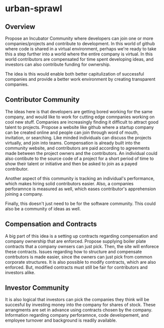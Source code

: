 # urban-sprawl

## Overview
Propose an Incubator Community where developers can join one or more companies/projects and contribute to development. In this world of github where code is shared in a virtual environment, perhaps we're ready to take this a step further into a world where the entire company is virtual. In this world contributors are compensated for time spent developing ideas, and investors can also contribute funding for ownership.

The idea is this would enable both better capitulization of successful companies and provide a better work environment by creating transparent companies. 

## Contributor Community
The ideas here is that developers are getting bored working for the same company, and would like to work for cutting edge comnpanies working on cool new stuff. Companies are increasingly finding it difficult to attract good talent to projects. Propose a website like github where a startup company can be created online and people can join through word of mouth, invitation, or searching. Like minded individuals can discuss the projects virtually, and join into teams. Compensation is already built into the community website, and contributors are paid according to agreements made between the project owners and the contributors. An individual could also contibute to the source code of a project for a short period of time to show their talent or initiative and then be asked to join as a payed contributor.

Another aspect of this community is tracking an individual's performance, which makes hiring solid contributors easier. Also, a companies perforamnce is measured as well, which eases contributor's apprehension joining a company.

Finally, this doesn't just need to be for the software community. This could also be a community of ideas as well.

## Compensation and Contracts
A big part of this idea is a setting up contracts regarding compensation and company ownership that are enforced. Propose supplying boiler plate contracts that a company ownsers can just pick. Then, the site will enforece these contracts. Issues regarding how to structure and compensate contrbutors is made easier, since the owners can just pick from common corporate structures. It is also possible to modify contracts, which are also enforced. But, modified contracts must still be fair for contributors and investors alike.

## Investor Community
It is also logical that investors can pick the companies they think will be succesful by investing money into the company for shares of stock. These arrangments are set in advance using contracts chosen by the company. Information regarding company perforamnce, code developement, and employee turnover and background is readily available.
